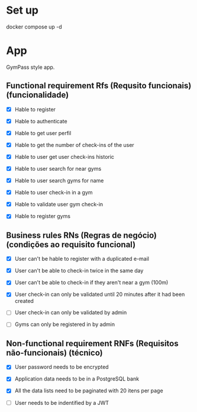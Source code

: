 # Set up

docker compose up -d

# App

GymPass style app.

## Functional requirement Rfs (Requsito funcionais) (funcionalidade)

- [x] Hable to register

- [x] Hable to authenticate

- [x] Hable to get user perfil

- [x] Hable to get the number of check-ins of the user

- [x] Hable to user get user check-ins historic

- [x] Hable to user search for near gyms

- [x] Hable to user search gyms for name

- [x] Hable to user check-in in a gym

- [x] Hable to validate user gym check-in

- [x] Hable to register gyms

## Business rules RNs (Regras de negócio) (condições ao requisito funcional)

- [x] User can't be hable to register with a duplicated e-mail

- [x] User can't be able to check-in twice in the same day

- [x] User can't be able to check-in if they aren't near a gym (100m)

- [x] User check-in can only be validated until 20 minutes after it had been created

- [ ] User check-in can only be validated by admin

- [ ] Gyms can only be registered in by admin

## Non-functional requirement RNFs (Requisitos não-funcionais) (técnico)

- [x] User password needs to be encrypted

- [x] Application data needs to be in a PostgreSQL bank

- [x] All the data lists need to be paginated with 20 itens per page

- [ ] User needs to be indentified by a JWT